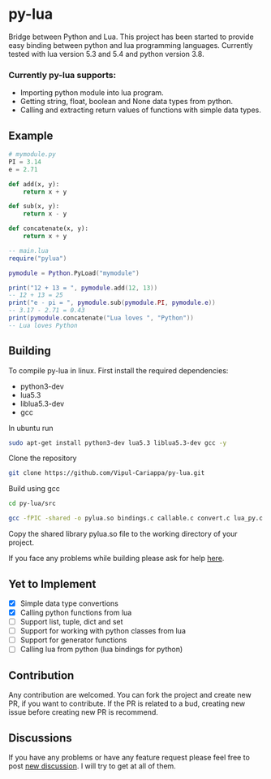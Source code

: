 # py-lua
Bridge between Python and Lua.
This project has been started to provide easy binding between python and lua programming languages. Currently tested with lua version 5.3 and 5.4 and python version 3.8.

### Currently py-lua supports:
- Importing python module into lua program.
- Getting string, float, boolean and None data types from python.
- Calling and extracting return values of functions with simple data types.

## Example
```python
# mymodule.py
PI = 3.14
e = 2.71

def add(x, y):
    return x + y

def sub(x, y):
    return x - y

def concatenate(x, y):
    return x + y
```

```lua
-- main.lua
require("pylua")

pymodule = Python.PyLoad("mymodule")

print("12 + 13 = ", pymodule.add(12, 13))
-- 12 + 13 = 25
print("e - pi = ", pymodule.sub(pymodule.PI, pymodule.e))
-- 3.17 - 2.71 = 0.43
print(pymodule.concatenate("Lua loves ", "Python"))
-- Lua loves Python
```

## Building
To compile py-lua in linux. First install the required dependencies:
- python3-dev
- lua5.3
- liblua5.3-dev
- gcc

In ubuntu run

```bash
sudo apt-get install python3-dev lua5.3 liblua5.3-dev gcc -y
```

Clone the repository

```bash
git clone https://github.com/Vipul-Cariappa/py-lua.git
```

Build using gcc

```bash 
cd py-lua/src

gcc -fPIC -shared -o pylua.so bindings.c callable.c convert.c lua_py.c $(pkg-config --cflags --libs lua5.3) $(pkg-config --cflags --libs python3)
```

Copy the shared library pylua.so file to the working directory of your project.

If you face any problems while building please ask for help [here](https://github.com/Vipul-Cariappa/py-lua/discussions/new).


## Yet to Implement
- [x] Simple data type convertions
- [x] Calling python functions from lua
- [ ] Support list, tuple, dict and set
- [ ] Support for working with python classes from lua
- [ ] Support for generator functions
- [ ] Calling lua from python (lua bindings for python)

## Contribution
Any contribution are welcomed. 
You can fork the project and create new PR, if you want to contribute. 
If the PR is related to a bud, creating new issue before creating new PR is recommend.

## Discussions
If you have any problems or have any feature request please feel free to post [new discussion](https://github.com/Vipul-Cariappa/py-lua/discussions/new). I will try to get at all of them.
